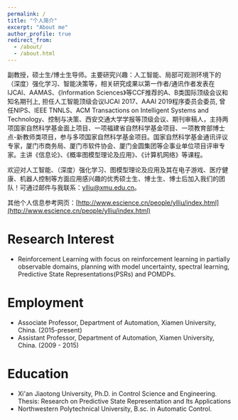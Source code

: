 ```yaml
---
permalink: /
title: "个人简介"
excerpt: "About me"
author_profile: true
redirect_from: 
  - /about/
  - /about.html
---
```


副教授，硕士生/博士生导师。主要研究兴趣：人工智能、局部可观测环境下的（深度）强化学习、智能决策等，相关研究成果以第一作者/通讯作者发表在IJCAI、AAMAS、《Information Sciences》等CCF推荐的A、B类国际顶级会议和知名期刊上, 担任人工智能顶级会议IJCAI 2017、AAAI 2019程序委员会委员, 曾任NIPS、IEEE TNNLS、ACM Transactions on Intelligent Systems and Technology、控制与决策、西安交通大学学报等顶级会议、期刊审稿人，主持两项国家自然科学基金面上项目、一项福建省自然科学基金项目、一项教育部博士点-新教师类项目，参与多项国家自然科学基金项目。国家自然科学基金通讯评议专家，厦门市商务局、厦门市软件协会、厦门金圆集团等企事业单位项目评审专家。主讲《信息论》、《概率图模型理论及应用》、《计算机网络》等课程。

欢迎对人工智能、（深度）强化学习、图模型理论及应用及其在电子游戏、医疗健康、机器人控制等方面应用感兴趣的优秀硕士生、博士生、博士后加入我们的团队！可通过邮件与我联系：ylliu@xmu.edu.cn。

其他个人信息参考网页：[http://www.escience.cn/people/ylliu/index.html](http://www.escience.cn/people/ylliu/index.html)

Research Interest
======
* Reinforcement Learning with focus on reinforcement learning in partially observable domains, planning with model uncertainty, spectral learning, Predictive State Representations(PSRs) and POMDPs.
  
Employment
======
* Associate Professor, Department of Automation, Xiamen University, China. (2015-present)
* Assistant Professor, Department of Automation, Xiamen University, China. (2009 - 2015)

Education 
======
* Xi'an Jiaotong University, Ph.D. in Control Science and Engineering.
  Thesis: Research on Predictive State Representation and Its Applications
* Northwestern Polytechnical University, B.sc. in Automatic Control.
